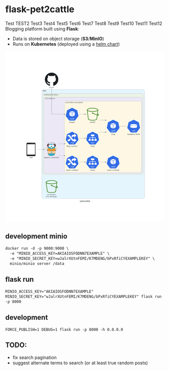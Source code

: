 # flask-pet2cattle
Test
TEST2
Test3
Test4
Test5
Test6
Test7
Test8
Test9
Test10
Test11
Test12
Blogging platform built using **Flask**:
* Data is stored on object storage (**S3**/**MinIO**)
* Runs on **Kubernetes** (deployed using a [helm chart](https://github.com/jordiprats/helm-pet2cattle))

![pet2cattle diagram](diagrams/pet2cattle.png "pet2cattle diagram")

## development minio

```
docker run -d -p 9000:9000 \
  -e "MINIO_ACCESS_KEY=AKIAIOSFODNN7EXAMPLE" \
  -e "MINIO_SECRET_KEY=wJalrXUtnFEMI/K7MDENG/bPxRfiCYEXAMPLEKEY" \
  minio/minio server /data
```

## flask run

```
MINIO_ACCESS_KEY="AKIAIOSFODNN7EXAMPLE" MINIO_SECRET_KEY="wJalrXUtnFEMI/K7MDENG/bPxRfiCYEXAMPLEKEY" flask run -p 8000
```

## development

```
FORCE_PUBLISH=1 DEBUG=1 flask run -p 8000 -h 0.0.0.0
```

## TODO:

* fix search pagination
* suggest alternate terms to search (or at least true random posts)
